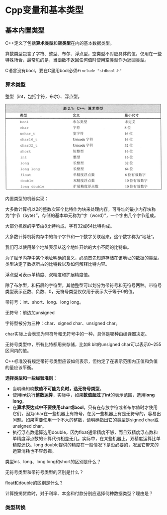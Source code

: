 # Cpp变量和基本类型



## 基本内置类型

C++定义了包括**算术类型**和**空类型**在内的基本数据类型。

算数类型包含了字符、整型、布尔、浮点型，空类型不对应具体的值，仅用在一些特殊场合，最常见的是，当函数不返回任何值时使用空类型作为返回类型。

C语言没有bool，要在C里用bool必须`#include "stdbool.h"`

### 算术类型

整型（int，包括字符，布尔）、浮点型。

![cppType](noteImg/cppType.png)

内置类型的机器实现：

大多数计算机以2的整数次幂个比特作为块来处理内存，可寻址的最小内存块称为“字节（byte）”，存储的基本单元称为“字（word）”，一个字由几个字节组成。

大部分机器的字节由8比特构成，字有32或64比特构成。

大多数计算机将内存中的每个字节和一个数字关联起来，这个数字称为“地址”。

我们可以使用某个地址表示从这个地址开始的大小不同的比特串。

为了赋予内存中某个地址明确的含义，必须首先知道存储在该地址的数据的类型。类型决定了数据所占的比特数以及如何解释比特内容。

浮点型可表示单精度、双精度和扩展精度值。

除了布尔型，和拓展的字符型，其他整型可以划分为带符号和无符号两种。带符号类型表示正数、负数、0，无符号类型仅仅用于表示大于等于0的值。

带符号：int、short、long、long long。

无符号：前边加unsigned

字符型被分为三种：char、signed char、unsigned char。

char实际上会表现为带符号和无符号中的一种，具体是哪种由编译器决定。

无符号类型中，所有比特都用来存储，比如8 bit的unsigned char可以表示0~255区间内的值。

C++标准没有规定带符号类型应该如何表示，但约定了在表示范围内正值和负值的量应该平衡。

**选择类型和一些经验准则**：

- 当明确知晓**数值不可能为负时，选无符号类型**。
- 使用**int**执行**整数运算**，实际中，如果**数值超过了int**的表示范围，选用**long long**。
- 在**算术表达式中不要使用char或bool**，只有在存放字符或者布尔值时才使用它们，因为char在一些机器上有符号，在另一些机器上有是无符号的，容易出问题。如果需要使用一个不大的整数，请明确指出它的类型是signed char或unsigned char。
- 执行浮点数运算选用double，因为float通常精度不够，而且双精度浮点数和单精度浮点数的计算代价相差无几。实际中，在某些机器上，双精度运算比单精度还快。long double提供的精度在一般情况下是没必要的，况且它带来的运算消耗也不容忽视。

类型int、long、long long和short的区别是什么？

无符号类型和带符号类型的区别是什么？

float和double的区别是什么？

计算按揭贷款时，对于利率、本金和付款分别应选择何种数据类型？理由是？

### 类型转换

